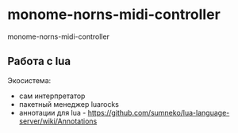 # monome-norns-midi-controller
monome-norns-midi-controller


## Работа с lua

Экосистема:
* сам интерпретатор
* пакетный менеджер luarocks
* аннотации для lua - https://github.com/sumneko/lua-language-server/wiki/Annotations